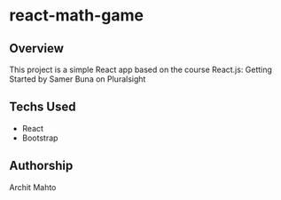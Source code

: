 # react-math-game

## Overview

This project is a simple React app based on the course React.js: Getting Started by Samer Buna on Pluralsight

## Techs Used

* React
* Bootstrap

## Authorship

Archit Mahto
